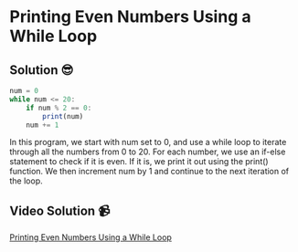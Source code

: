 # Printing Even Numbers Using a While Loop

## Solution 😎

```javascript
num = 0
while num <= 20:
    if num % 2 == 0:
        print(num)
    num += 1
```

In this program, we start with num set to 0, and use a while loop to iterate through all the numbers from 0 to 20. For each number, we use an if-else statement to check if it is even. If it is, we print it out using the print() function. We then increment num by 1 and continue to the next iteration of the loop.

## Video Solution 📹

[Printing Even Numbers Using a While Loop](https://drive.google.com/file/d/1zAqLSO-DhLp2zm0T8k-L_rsvyD8NKgCj/view?usp=share_link)
